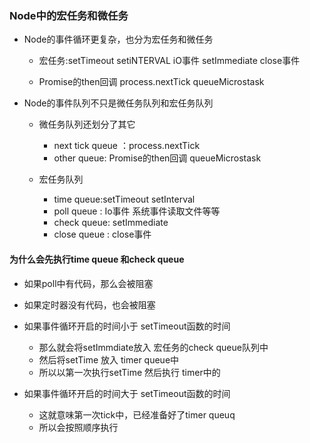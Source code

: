 ### Node中的宏任务和微任务

- Node的事件循环更复杂，也分为宏任务和微任务

  - 宏任务:setTimeout setiNTERVAL iO事件 setImmediate close事件

  - Promise的then回调 process.nextTick  queueMicrostask

    

- Node的事件队列不只是微任务队列和宏任务队列

  - 微任务队列还划分了其它
    - next tick queue ：process.nextTick 
    - other queue: Promise的then回调 queueMicrostask

  - 宏任务队列
    - time queue:setTimeout setInterval
    - poll queue : Io事件 系统事件读取文件等等
    - check queue: setImmediate
    - close queue : close事件

#### 为什么会先执行time queue 和check queue

- 如果poll中有代码，那么会被阻塞
- 如果定时器没有代码，也会被阻塞

- 如果事件循环开启的时间小于 setTimeout函数的时间
  - 那么就会将setImmdiate放入 宏任务的check queue队列中
  - 然后将setTime 放入 timer queue中
  - 所以以第一次执行setTime 然后执行 timer中的

- 如果事件循环开启的时间大于 setTimeout函数的时间
  - 这就意味第一次tick中，已经准备好了timer queuq
  - 所以会按照顺序执行